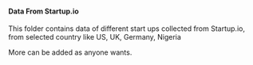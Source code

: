 #### Data From Startup.io

This folder contains data of different start ups collected from Startup.io, from selected country like US, UK, Germany, Nigeria 

More can be added as anyone wants.

